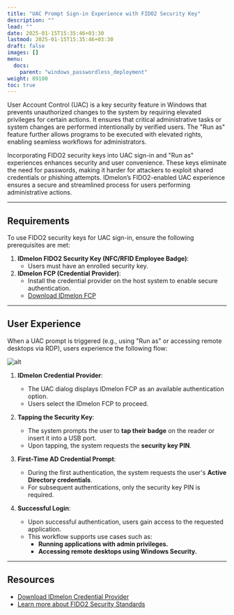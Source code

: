 ```yaml
---
title: "UAC Prompt Sign-in Experience with FIDO2 Security Key"
description: ""
lead: ""
date: 2025-01-15T15:35:46+03:30
lastmod: 2025-01-15T15:35:46+03:30
draft: false
images: []
menu:
  docs:
    parent: "windows_passwordless_deployment"
weight: 89100
toc: true
---
```


User Account Control (UAC) is a key security feature in Windows that prevents unauthorized changes to the system by requiring elevated privileges for certain actions. It ensures that critical administrative tasks or system changes are performed intentionally by verified users. The "Run as" feature further allows programs to be executed with elevated rights, enabling seamless workflows for administrators.

Incorporating FIDO2 security keys into UAC sign-in and "Run as" experiences enhances security and user convenience. These keys eliminate the need for passwords, making it harder for attackers to exploit shared credentials or phishing attempts. IDmelon’s FIDO2-enabled UAC experience ensures a secure and streamlined process for users performing administrative actions.

---

## Requirements

To use FIDO2 security keys for UAC sign-in, ensure the following prerequisites are met:

1. **IDmelon FIDO2 Security Key (NFC/RFID Employee Badge)**:
   - Users must have an enrolled security key.
2. **IDmelon FCP (Credential Provider)**:
   - Install the credential provider on the host system to enable secure authentication.
   - [Download IDmelon FCP](https://idmelon.com/docs/downloads)

---

## User Experience

When a UAC prompt is triggered (e.g., using "Run as" or accessing remote desktops via RDP), users experience the following flow:

![alt](/images/vendor/DirectoryServicesIntegration/FCP/uac-signin.png)

1. **IDmelon Credential Provider**:
   - The UAC dialog displays IDmelon FCP as an available authentication option.
   - Users select the IDmelon FCP to proceed.

2. **Tapping the Security Key**:
   - The system prompts the user to **tap their badge** on the reader or insert it into a USB port.
   - Upon tapping, the system requests the **security key PIN**.

3. **First-Time AD Credential Prompt**:
   - During the first authentication, the system requests the user's **Active Directory credentials**.
   - For subsequent authentications, only the security key PIN is required.

4. **Successful Login**:
   - Upon successful authentication, users gain access to the requested application.
   - This workflow supports use cases such as:
     - **Running applications with admin privileges.**
     - **Accessing remote desktops using Windows Security.**

---

## Resources

- [Download IDmelon Credential Provider](https://idmelon.com/docs/downloads)
- [Learn more about FIDO2 Security Standards](https://fidoalliance.org/)
